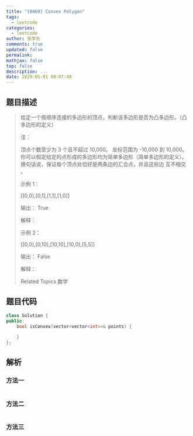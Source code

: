 ```yaml
---
title: "[0469] Convex Polygon"
tags:
  - leetcode
categories:
  - leetcode
author: 张学志
comments: true
updated: false
permalink:
mathjax: false
top: false
description: ...
date: 2020-01-01 00:07:49
---
```


## 题目描述

> 给定一个按顺序连接的多边形的顶点，判断该多边形是否为凸多边形。（凸多边形的定义） 
> 
> 注： 
> 
> 
> 顶点个数至少为 3 个且不超过 10,000。 
> 坐标范围为 -10,000 到 10,000。 
> 你可以假定给定的点形成的多边形均为简单多边形（简单多边形的定义）。换句话说，保证每个顶点处恰好是两条边的汇合点，并且这些边 互不相交 。 
> 
> 
> 
> 
> 示例 1： 
> 
> [[0,0],[0,1],[1,1],[1,0]]
> 
> 输出： True
> 
> 解释：
> 
> 
> 示例 2： 
> 
> [[0,0],[0,10],[10,10],[10,0],[5,5]]
> 
> 输出： False
> 
> 解释：
> 
> Related Topics 数学

## 题目代码

```cpp
class Solution {
public:
    bool isConvex(vector<vector<int>>& points) {
        
    }
};
```

## 解析

### 方法一

```cpp

```

### 方法二

```cpp

```

### 方法三

```cpp

```

